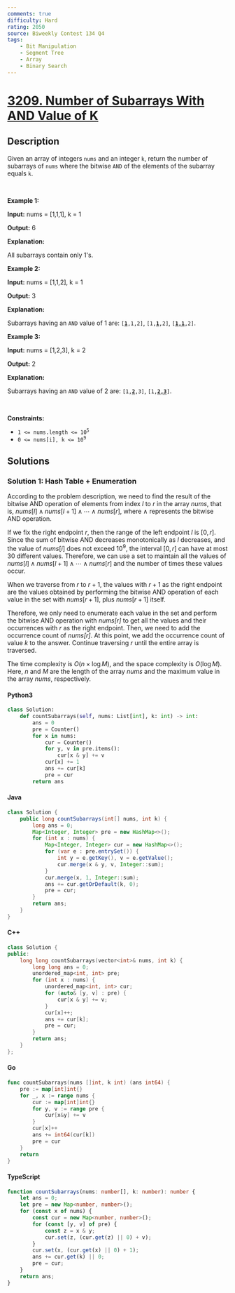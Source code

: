 ```yaml
---
comments: true
difficulty: Hard
rating: 2050
source: Biweekly Contest 134 Q4
tags:
    - Bit Manipulation
    - Segment Tree
    - Array
    - Binary Search
---
```


<!-- problem:start -->

# [3209. Number of Subarrays With AND Value of K](https://leetcode.com/problems/number-of-subarrays-with-and-value-of-k)

## Description

<!-- description:start -->

<p>Given an array of integers <code>nums</code> and an integer <code>k</code>, return the number of <span data-keyword="subarray-nonempty">subarrays</span> of <code>nums</code> where the bitwise <code>AND</code> of the elements of the subarray equals <code>k</code>.</p>

<p>&nbsp;</p>
<p><strong class="example">Example 1:</strong></p>

<div class="example-block">
<p><strong>Input:</strong> <span class="example-io">nums = [1,1,1], k = 1</span></p>

<p><strong>Output:</strong> <span class="example-io">6</span></p>

<p><strong>Explanation:</strong></p>

<p>All subarrays contain only 1&#39;s.</p>
</div>

<p><strong class="example">Example 2:</strong></p>

<div class="example-block">
<p><strong>Input:</strong> <span class="example-io">nums = [1,1,2], k = 1</span></p>

<p><strong>Output:</strong> <span class="example-io">3</span></p>

<p><strong>Explanation:</strong></p>

<p>Subarrays having an <code>AND</code> value of 1 are: <code>[<u><strong>1</strong></u>,1,2]</code>, <code>[1,<u><strong>1</strong></u>,2]</code>, <code>[<u><strong>1,1</strong></u>,2]</code>.</p>
</div>

<p><strong class="example">Example 3:</strong></p>

<div class="example-block">
<p><strong>Input:</strong> <span class="example-io">nums = [1,2,3], k = 2</span></p>

<p><strong>Output:</strong> <span class="example-io">2</span></p>

<p><strong>Explanation:</strong></p>

<p>Subarrays having an <code>AND</code> value of 2 are: <code>[1,<b><u>2</u></b>,3]</code>, <code>[1,<u><strong>2,3</strong></u>]</code>.</p>
</div>

<p>&nbsp;</p>
<p><strong>Constraints:</strong></p>

<ul>
	<li><code>1 &lt;= nums.length &lt;= 10<sup>5</sup></code></li>
	<li><code>0 &lt;= nums[i], k &lt;= 10<sup>9</sup></code></li>
</ul>

<!-- description:end -->

## Solutions

<!-- solution:start -->

### Solution 1: Hash Table + Enumeration

According to the problem description, we need to find the result of the bitwise AND operation of elements from index $l$ to $r$ in the array $\textit{nums}$, that is, $\textit{nums}[l] \land \textit{nums}[l + 1] \land \cdots \land \textit{nums}[r]$, where $\land$ represents the bitwise AND operation.

If we fix the right endpoint $r$, then the range of the left endpoint $l$ is $[0, r]$. Since the sum of bitwise AND decreases monotonically as $l$ decreases, and the value of $nums[i]$ does not exceed $10^9$, the interval $[0, r]$ can have at most $30$ different values. Therefore, we can use a set to maintain all the values of $\textit{nums}[l] \land \textit{nums}[l + 1] \land \cdots \land \textit{nums}[r]$ and the number of times these values occur.

When we traverse from $r$ to $r+1$, the values with $r+1$ as the right endpoint are the values obtained by performing the bitwise AND operation of each value in the set with $nums[r + 1]$, plus $\textit{nums}[r + 1]$ itself.

Therefore, we only need to enumerate each value in the set and perform the bitwise AND operation with $\textit{nums[r]}$ to get all the values and their occurrences with $r$ as the right endpoint. Then, we need to add the occurrence count of $\textit{nums[r]}$. At this point, we add the occurrence count of value $k$ to the answer. Continue traversing $r$ until the entire array is traversed.

The time complexity is $O(n \times \log M)$, and the space complexity is $O(\log M)$. Here, $n$ and $M$ are the length of the array $\textit{nums}$ and the maximum value in the array $\textit{nums}$, respectively.

<!-- tabs:start -->

#### Python3

```python
class Solution:
    def countSubarrays(self, nums: List[int], k: int) -> int:
        ans = 0
        pre = Counter()
        for x in nums:
            cur = Counter()
            for y, v in pre.items():
                cur[x & y] += v
            cur[x] += 1
            ans += cur[k]
            pre = cur
        return ans
```

#### Java

```java
class Solution {
    public long countSubarrays(int[] nums, int k) {
        long ans = 0;
        Map<Integer, Integer> pre = new HashMap<>();
        for (int x : nums) {
            Map<Integer, Integer> cur = new HashMap<>();
            for (var e : pre.entrySet()) {
                int y = e.getKey(), v = e.getValue();
                cur.merge(x & y, v, Integer::sum);
            }
            cur.merge(x, 1, Integer::sum);
            ans += cur.getOrDefault(k, 0);
            pre = cur;
        }
        return ans;
    }
}
```

#### C++

```cpp
class Solution {
public:
    long long countSubarrays(vector<int>& nums, int k) {
        long long ans = 0;
        unordered_map<int, int> pre;
        for (int x : nums) {
            unordered_map<int, int> cur;
            for (auto& [y, v] : pre) {
                cur[x & y] += v;
            }
            cur[x]++;
            ans += cur[k];
            pre = cur;
        }
        return ans;
    }
};
```

#### Go

```go
func countSubarrays(nums []int, k int) (ans int64) {
	pre := map[int]int{}
	for _, x := range nums {
		cur := map[int]int{}
		for y, v := range pre {
			cur[x&y] += v
		}
		cur[x]++
		ans += int64(cur[k])
		pre = cur
	}
	return
}
```

#### TypeScript

```ts
function countSubarrays(nums: number[], k: number): number {
    let ans = 0;
    let pre = new Map<number, number>();
    for (const x of nums) {
        const cur = new Map<number, number>();
        for (const [y, v] of pre) {
            const z = x & y;
            cur.set(z, (cur.get(z) || 0) + v);
        }
        cur.set(x, (cur.get(x) || 0) + 1);
        ans += cur.get(k) || 0;
        pre = cur;
    }
    return ans;
}
```

<!-- tabs:end -->

<!-- solution:end -->

<!-- problem:end -->
